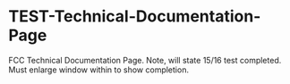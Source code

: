 # TEST-Technical-Documentation-Page
FCC Technical Documentation Page. Note, will state 15/16 test completed. Must enlarge window within to show completion.
